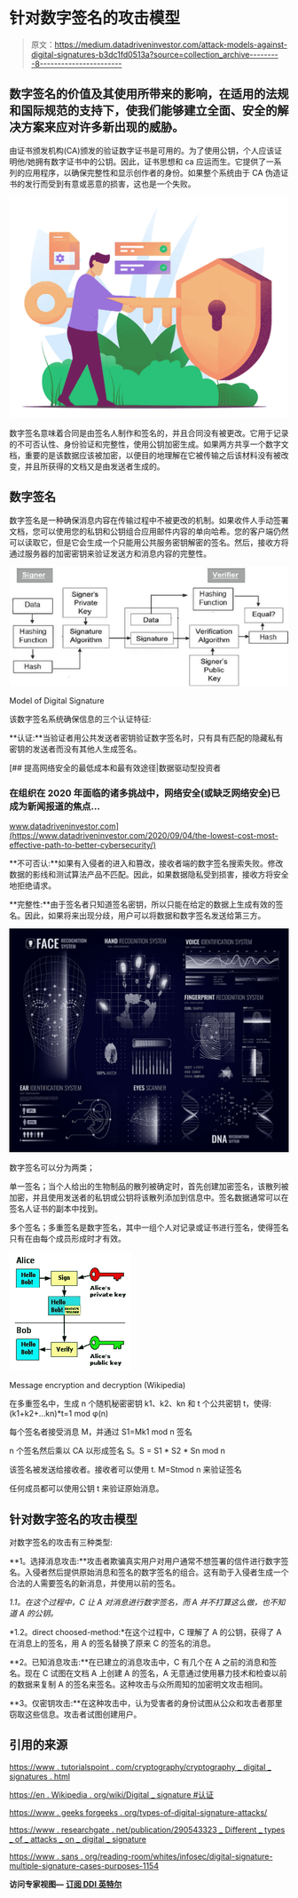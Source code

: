 # 针对数字签名的攻击模型

> 原文：<https://medium.datadriveninvestor.com/attack-models-against-digital-signatures-b3dc1fd0513a?source=collection_archive---------8----------------------->

## 数字签名的价值及其使用所带来的影响，在适用的法规和国际规范的支持下，使我们能够建立全面、安全的解决方案来应对许多新出现的威胁。

由证书颁发机构(CA)颁发的验证数字证书是可用的。为了使用公钥，个人应该证明他/她拥有数字证书中的公钥。因此，证书思想和 ca 应运而生。它提供了一系列的应用程序，以确保完整性和显示创作者的身份。如果整个系统由于 CA 伪造证书的发行而受到有意或恶意的损害，这也是一个失败。

![](img/93d74cd818a5a9b82b9228d33ce5e7ba.png)

数字签名意味着合同是由签名人制作和签名的，并且合同没有被更改。它用于记录的不可否认性、身份验证和完整性，使用公钥加密生成。如果两方共享一个数字文档，重要的是该数据应该被加密，以便目的地理解在它被传输之后该材料没有被改变，并且所获得的文档又是由发送者生成的。

## 数字签名

数字签名是一种确保消息内容在传输过程中不被更改的机制。如果收件人手动签署文档，您可以使用您的私钥和公钥组合应用邮件内容的单向哈希。您的客户端仍然可以读取它，但是它会生成一个只能用公共服务密钥解密的签名。然后，接收方将通过服务器的加密密钥来验证发送方和消息内容的完整性。

![](img/4f3c011000a6357a50380ccb4447d83e.png)

Model of Digital Signature

该数字签名系统确保信息的三个认证特征:

**认证:**当验证者用公共发送者密钥验证数字签名时，只有具有匹配的隐藏私有密钥的发送者而没有其他人生成签名。

[](https://www.datadriveninvestor.com/2020/09/04/the-lowest-cost-most-effective-path-to-better-cybersecurity/) [## 提高网络安全的最低成本和最有效途径|数据驱动型投资者

### 在组织在 2020 年面临的诸多挑战中，网络安全(或缺乏网络安全)已成为新闻报道的焦点…

www.datadriveninvestor.com](https://www.datadriveninvestor.com/2020/09/04/the-lowest-cost-most-effective-path-to-better-cybersecurity/) 

**不可否认:**如果有入侵者的进入和篡改，接收者端的数字签名搜索失败。修改数据的影线和测试算法产品不匹配。因此，如果数据隐私受到损害，接收方将安全地拒绝请求。

**完整性:**由于签名者只知道签名密钥，所以只能在给定的数据上生成有效的签名。因此，如果将来出现分歧，用户可以将数据和数字签名发送给第三方。

![](img/4b2cbfb57f98ba6f21e723d9536ecd97.png)

数字签名可以分为两类；

单一签名；当个人给出的生物制品的散列被确定时，首先创建加密签名，该散列被加密，并且使用发送者的私钥或公钥将该散列添加到信息中。签名数据通常可以在签名人证书的副本中找到。

多个签名；多重签名是数字签名，其中一组个人对记录或证书进行签名，使得签名只有在由每个成员形成时才有效。

![](img/821c1019e85b398b6f5defff828b00d9.png)

Message encryption and decryption (Wikipedia)

在多重签名中，生成 n 个随机秘密密钥 k1、k2、kn 和 t 个公共密钥 t，使得:(k1+k2+…kn)*t=1 mod φ(n)

每个签名者接受消息 M，并通过 S1=Mk1 mod n 签名

n 个签名然后乘以 CA 以形成签名 S。S = S1 * S2 * Sn mod n

该签名被发送给接收者。接收者可以使用 t. M=Stmod n 来验证签名

任何成员都可以使用公钥 t 来验证原始消息。

## 针对数字签名的攻击模型

对数字签名的攻击有三种类型:

**1。选择消息攻击:**攻击者欺骗真实用户对用户通常不想签署的信件进行数字签名。入侵者然后提供原始消息和签名的数字签名的组合。这有助于入侵者生成一个合法的人需要签名的新消息，并使用以前的签名。

*1.1。在这个过程中，C 让 A 对消息进行数字签名，而 A 并不打算这么做，也不知道 A 的公钥。*

*1.2。direct choosed-method:*在这个过程中，C 理解了 A 的公钥，获得了 A 在消息上的签名，用 A 的签名替换了原来 C 的签名的消息。

**2。已知消息攻击:**在已建立的消息攻击中，C 有几个在 A 之前的消息和签名。现在 C 试图在文档 A 上创建 A 的签名，A 无意通过使用暴力技术和检查以前的数据来复制 A 的签名来签名。这种攻击与众所周知的加密明文攻击相同。

**3。仅密钥攻击:**在这种攻击中，认为受害者的身份试图从公众和攻击者那里窃取这些信息。攻击者试图创建用户。

## 引用的来源

[https://www . tutorialspoint . com/cryptography/cryptography _ digital _ signatures . html](https://www.tutorialspoint.com/cryptography/cryptography_digital_signatures.html)

[https://en . Wikipedia . org/wiki/Digital _ signature #认证](https://en.wikipedia.org/wiki/Digital_signature#Authentication)

[https://www . geeks forgeeks . org/types-of-digital-signature-attacks/](https://www.geeksforgeeks.org/types-of-digital-signature-attacks/)

[https://www . researchgate . net/publication/290543323 _ Different _ types _ of _ attacks _ on _ digital _ signature](https://www.researchgate.net/publication/290543323_Different_types_of_attacks_on_digital_signature)

[https://www . sans . org/reading-room/whites/infosec/digital-signature-multiple-signature-cases-purposes-1154](https://www.sans.org/reading-room/whitepapers/infosec/digital-signature-multiple-signature-cases-purposes-1154)

**访问专家视图—** [**订阅 DDI 英特尔**](https://datadriveninvestor.com/ddi-intel)